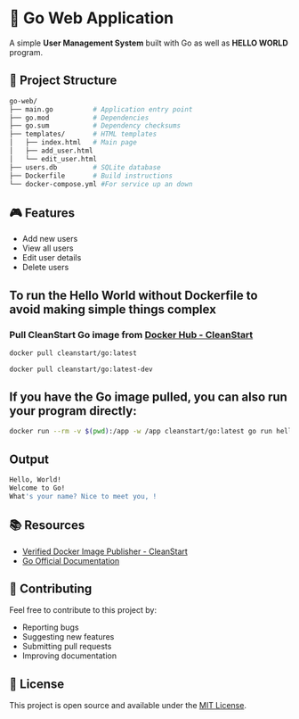 # 🚀 Go Web Application

A simple **User Management System** built with Go as well as **HELLO WORLD** program.

## 📂 Project Structure
```bash
go-web/
├── main.go          # Application entry point
├── go.mod           # Dependencies
├── go.sum           # Dependency checksums
├── templates/       # HTML templates
│   ├── index.html   # Main page
│   ├── add_user.html
│   └── edit_user.html
├── users.db         # SQLite database
├── Dockerfile       # Build instructions
└── docker-compose.yml #For service up an down
```

## 🎮 Features
- Add new users  
- View all users  
- Edit user details  
- Delete users  

## To run the Hello World without Dockerfile to avoid making simple things complex

### Pull CleanStart Go image from [Docker Hub - CleanStart](https://hub.docker.com/u/cleanstart) 
```bash
docker pull cleanstart/go:latest
```
```bash
docker pull cleanstart/go:latest-dev
```

## If you  have the Go image pulled, you can also run your program directly:
```bash
docker run --rm -v $(pwd):/app -w /app cleanstart/go:latest go run hello_world.go
```
## Output 
```bash
Hello, World!
Welcome to Go!
What's your name? Nice to meet you, !
```

## 📚 Resources

- [Verified Docker Image Publisher - CleanStart](https://cleanstart.com/)
- [Go Official Documentation](https://golang.org/doc/)

## 🤝 Contributing

Feel free to contribute to this project by:
- Reporting bugs
- Suggesting new features
- Submitting pull requests
- Improving documentation

## 📄 License
This project is open source and available under the [MIT License](LICENSE).
```
